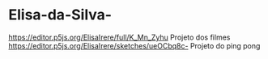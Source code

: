 # Elisa-da-Silva-
https://editor.p5js.org/ElisaIrere/full/K_Mn_Zyhu
Projeto dos filmes
https://editor.p5js.org/ElisaIrere/sketches/ueOCbq8c-
Projeto do ping pong
